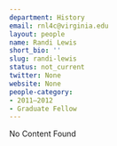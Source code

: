 ```yaml
---
department: History
email: rnl4c@virginia.edu
layout: people
name: Randi Lewis
short_bio: ''
slug: randi-lewis
status: not_current
twitter: None
website: None
people-category:
- 2011–2012
- Graduate Fellow
---
```


No Content Found
